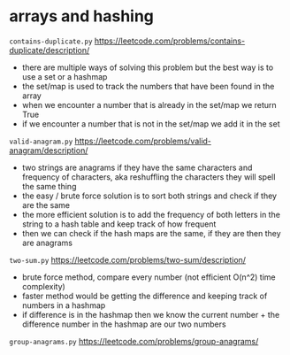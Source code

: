 # arrays and hashing

`contains-duplicate.py`
https://leetcode.com/problems/contains-duplicate/description/

- there are multiple ways of solving this problem but the best way is to use a set or a hashmap
- the set/map is used to track the numbers that have been found in the array
- when we encounter a number that is already in the set/map we return True
- if we encounter a number that is not in the set/map we add it in the set

`valid-anagram.py`
https://leetcode.com/problems/valid-anagram/description/

- two strings are anagrams if they have the same characters and frequency of characters, aka reshuffling the characters they will spell the same thing
- the easy / brute force solution is to sort both strings and check if they are the same
- the more efficient solution is to add the frequency of both letters in the string to a hash table and keep track of how frequent
- then we can check if the hash maps are the same, if they are then they are anagrams

`two-sum.py`
https://leetcode.com/problems/two-sum/description/

- brute force method, compare every number (not efficient O(n^2) time complexity)
- faster method would be getting the difference and keeping track of numbers in a hashmap
- if difference is in the hashmap then we know the current number + the difference number in the hashmap are our two numbers

`group-anagrams.py`
https://leetcode.com/problems/group-anagrams/
